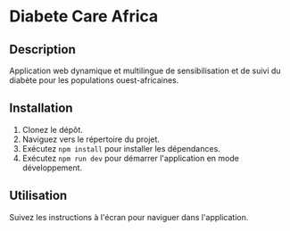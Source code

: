 # Diabete Care Africa

## Description
Application web dynamique et multilingue de sensibilisation et de suivi du diabète pour les populations ouest-africaines.

## Installation
1. Clonez le dépôt.
2. Naviguez vers le répertoire du projet.
3. Exécutez `npm install` pour installer les dépendances.
4. Exécutez `npm run dev` pour démarrer l'application en mode développement.

## Utilisation
Suivez les instructions à l'écran pour naviguer dans l'application.
